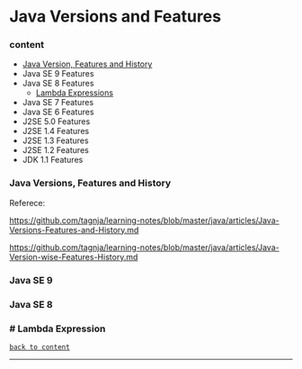 # Java Versions and Features

<h3 id="content">content</h3>

- [Java Version, Features and History](#jvf)
- Java SE 9 Features
- Java SE 8 Features
  - [Lambda Expressions](#le)
- Java SE 7 Features
- Java SE 6 Features
- J2SE 5.0 Features
- J2SE 1.4 Features
- J2SE 1.3 Features
- J2SE 1.2 Features
- JDK 1.1 Features



<h3 id="jvf">Java Versions, Features and History</h3>

Referece:

<https://github.com/tagnja/learning-notes/blob/master/java/articles/Java-Versions-Features-and-History.md>

<https://github.com/tagnja/learning-notes/blob/master/java/articles/Java-Version-wise-Features-History.md>

###  Java SE 9

### Java SE 8 

<h3 id="le"># Lambda Expression</h3>



[`back to content`](#content)

-------------------------------------------------------------------------------------------------------------------------------------------------------------------------------------
